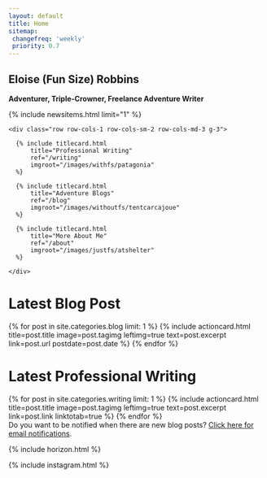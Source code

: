 ```yaml
---
layout: default
title: Home
sitemap:
 changefreq: 'weekly'
 priority: 0.7
---
```


<section class="py-5 text-center jumbotron container-fluid" id="jumbotron">
  <div class="row py-lg-5">
    <div class="col-md-4 col-2"></div>
    <div class="col-md-6 col-8 textcontainer">
      <h1 class="fw-light"><b>Eloise (Fun Size) Robbins</b></h1>
      <p class="fw-light"><b>Adventurer, Triple-Crowner, Freelance Adventure Writer</b></p>
    </div>
  </div>
</section>

<!-- Show last news item (if it's less than a week old) -->
{% include newsitems.html limit="1" %}

<div class="album py-2 bg-light">
  <div class="container-fluid">

    <div class="row row-cols-1 row-cols-sm-2 row-cols-md-3 g-3">

      {% include titlecard.html 
          title="Professional Writing" 
          ref="/writing"
          imgroot="/images/withfs/patagonia"
      %}
       
      {% include titlecard.html 
          title="Adventure Blogs" 
          ref="/blog"
          imgroot="/images/withoutfs/tentcarcajoue"
      %}
       
      {% include titlecard.html 
          title="More About Me" 
          ref="/about"
          imgroot="/images/justfs/atshelter"
      %}

    </div>
  </div>
</div>

<h1 class="text-center pt-4 fs-4 fst-italic">Latest Blog Post</h1>
{% for post in site.categories.blog limit: 1 %}
    {% include actioncard.html 
          title=post.title
          image=post.tagimg
          leftimg=true
          text=post.excerpt
          link=post.url
          postdate=post.date
    %}
{% endfor %}

<h1 class="text-center pt-4 fs-4 fst-italic">Latest Professional Writing</h1>
{% for post in site.categories.writing limit: 1 %}
    {% include actioncard.html 
          title=post.title
          image=post.tagimg
          leftimg=true
          text=post.excerpt
          link=post.link
          linktotab=true
    %}
{% endfor %}
<div class="container-fluid infocard">
 
  <div class="text-center fst-italic">Do you want to be notified when there are new blog posts? <a href="https://feedburner.google.com/fb/a/mailverify?uri=FunSizeHikes&amp;loc=en_US" title="Subscribe">Click here for email notifications</a>.
  </div>
</div>
   
<!-- Add a small section on the adventures on our horizon -->
{% include horizon.html %}
 
<!-- Add our block of instagram pictures to this page -->  
{% include instagram.html %}

